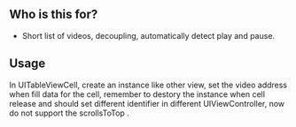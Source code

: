## Who is this for?

- Short list of videos, decoupling, automatically detect play and pause.

## Usage
In UITableViewCell, create an instance like other view, set the video address when fill data for the cell,  remember to destory the instance when cell release and should set different identifier in different UIViewController, now do not support the scrollsToTop .


